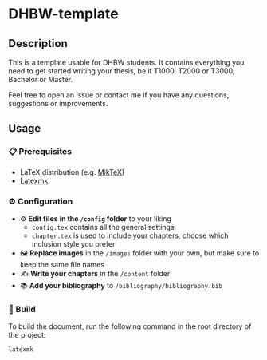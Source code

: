 # DHBW-template
## Description
This is a template usable for DHBW students. It contains everything you need to get started writing your thesis,
be it T1000, T2000 or T3000, Bachelor or Master.

Feel free to open an issue or contact me if you have any questions, suggestions or improvements.

## Usage
### :clipboard: Prerequisites
- LaTeX distribution (e.g. [MikTeX](https://miktex.org/))
- [Latexmk](https://mg.readthedocs.io/latexmk.html)

### :gear: Configuration
- :gear: **Edit files in the `/config` folder** to your liking
  - `config.tex` contains all the general settings
  - `chapter.tex` is used to include your chapters, choose which inclusion style you prefer
- :framed_picture: **Replace images** in the `/images` folder with your own, but make sure to keep the same file names
- :writing_hand: **Write your chapters** in the `/content` folder
- :books: **Add your bibliography** to `/bibliography/bibliography.bib`

### :hammer: Build
To build the document, run the following command in the root directory of the project:
```bash
latexmk
```